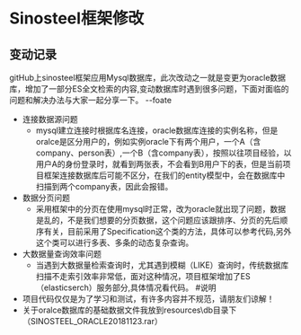 # Sinosteel框架修改

## 变动记录
gitHub上sinosteel框架应用Mysql数据库，此次改动之一就是变更为oracle数据库，增加了一部分ES全文检索的内容,变动数据库时遇到很多问题，下面对面临的问题和解决办法与大家一起分享一下。 --foate

- 连接数据源问题
    - mysql建立连接时根据库名连接，oracle数据库连接的实例名称，但是oralce是区分用户的，例如实例oracle下有两个用户，一个A（含company、person表）,一个B（含company表），按照以往项目经验，以用户A的身份登录时，就看到两张表，不会看到B用户下的表，但是当前项目框架连接数据库后可能不区分，在我们的entity模型中，会在数据库中扫描到两个company表，因此会报错。
- 数据分页问题
    - 采用框架中的分页在使用mysql时正常，改为oracle就出现了问题，数据是乱的，不是我们想要的分页数据，这个问题应该跟排序、分页的先后顺序有关，目前采用了Specification这个类的方法，具体可以参考代码,另外这个类可以进行多表、多条的动态复杂查询。
- 大数据量查询效率问题
	- 当遇到大数据量检索查询时，尤其遇到模糊（LIKE）查询时，传统数据库扫描不走索引效率非常低，面对这种情况，项目框架增加了ES（elasticserch）服务部分,具体情况看代码。 
#说明
- 项目代码仅仅是为了学习和测试，有许多内容并不规范，请朋友们谅解！
- 关于oralce数据库的基础数据文件我放到resources\db目录下（SINOSTEEL_ORACLE20181123.rar） 
